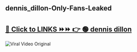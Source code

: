 
 ## dennis_dillon-Only-Fans-Leaked

# <h2><a href="https://clipsfans.com/dennis_dillon&ref=git">🔗 Click to LINKS ⏩⏩ 👉 🟢 dennis dillon </a></h2>

<a href="https://clipsfans.com/dennis_dillon&ref=git" rel="nofollow" data-target="animated-image.originalLink"><img src="https://i.ibb.co.com/xMMVF88/686577567.gif" alt="Viral Video Original" style="max-width: 100%; display: inline-block;" data-target="animated-image.originalImage"></a>
